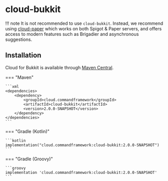 # cloud-bukkit

<!-- prettier-ignore -->
!!! note
    It is not recommended to use `cloud-bukkit`. Instead, we recommend using [cloud-paper](paper.md) which works on both
    Spigot & Paper servers, and offers access to modern features such as Brigadier and asynchronous suggestions.

## Installation

Cloud for Bukkit is available through [Maven Central](https://search.maven.org/search?q=cloud.commandframework).

<!-- prettier-ignore -->
=== "Maven"

    ```xml
    <dependencies>
        <dependency>
            <groupId>cloud.commandframework</groupId>
            <artifactId>cloud-bukkit</artifactId>
            <version>2.0.0-SNAPSHOT</version>
        </dependency>
    </dependencies>
    ```

=== "Gradle (Kotlin)"

    ```kotlin
    implementation("cloud.commandframework:cloud-bukkit:2.0.0-SNAPSHOT")
    ```

=== "Gradle (Groovy)"

    ```groovy
    implementation 'cloud.commandframework:cloud-bukkit:2.0.0-SNAPSHOT'
    ```
